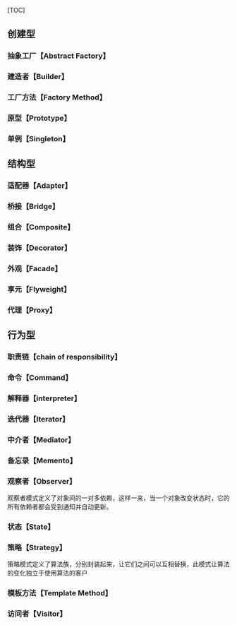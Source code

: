 [TOC]

## 创建型
### 抽象工厂【Abstract Factory】
### 建造者【Builder】
### 工厂方法【Factory Method】
### 原型【Prototype】
### 单例【Singleton】

## 结构型
### 适配器【Adapter】
### 桥接【Bridge】
### 组合【Composite】
### 装饰【Decorator】
### 外观【Facade】
### 享元【Flyweight】
### 代理【Proxy】

## 行为型
### 职责链【chain of responsibility】
### 命令【Command】
### 解释器【interpreter】
### 迭代器【Iterator】
### 中介者【Mediator】
### 备忘录【Memento】
### 观察者【Observer】
观察者模式定义了对象间的一对多依赖，这样一来，当一个对象改变状态时，它的所有依赖者都会受到通知并自动更新。
### 状态【State】
### 策略【Strategy】
策略模式定义了算法族，分别封装起来，让它们之间可以互相替换，此模式让算法的变化独立于使用算法的客户
### 模板方法【Template Method】
### 访问者【Visitor】